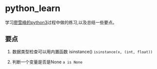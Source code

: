# python_learn
学习[廖雪峰的python3](https://www.liaoxuefeng.com/wiki/0014316089557264a6b348958f449949df42a6d3a2e542c000)过程中做的练习,以及总结一些要点。

## 要点
1. 数据类型检查可以用内置函数 isinstance()
   `isinstance(x, (int, float))`
   
2. 判断一个变量是否是None
   `a is None`
